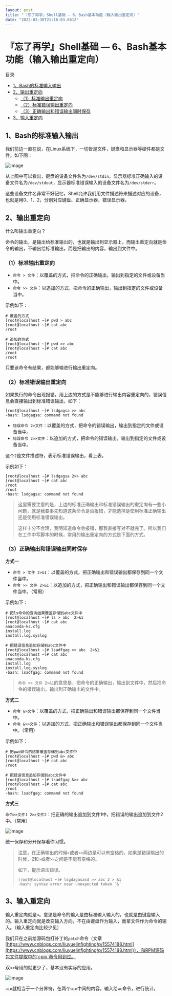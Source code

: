 ```yaml
---
layout: post
title: "『忘了再学』Shell基础 — 6、Bash基本功能（输入输出重定向）"
date: "2022-03-30T21:16:03.661Z"
---
```

『忘了再学』Shell基础 — 6、Bash基本功能（输入输出重定向）
===================================

目录

*   [1、Bash的标准输入输出](#1bash的标准输入输出)
*   [2、输出重定向](#2输出重定向)
    *   [（1）标准输出重定向](#1标准输出重定向)
    *   [（2）标准错误输出重定向](#2标准错误输出重定向)
    *   [（3）正确输出和错误输出同时保存](#3正确输出和错误输出同时保存)
*   [3、输入重定向](#3输入重定向)

1、Bash的标准输入输出
-------------

我们前边一直在说，在Linux系统下，一切皆是文件，键盘和显示器等硬件都是文件，如下图：

![image](https://img2022.cnblogs.com/blog/909968/202203/909968-20220330110039896-486403291.png)

从上图中可以看出，键盘的设备文件名为`/dev/stdin`，显示器标准正确输入的设备文件名为`/dev/stdout`，显示器标准错误输入的设备文件名为`/dev/stderr`。

这些设备文件名非常不好记忆，Shell允许我们用文件描述符来描述对应的设备，也就是用0、1、2，分别对应键盘、正确显示器，错误显示器。

2、输出重定向
-------

什么叫输出重定向？

命令的输出，是输出给标准输出的，也就是输出到显示器上。而输出重定向就是命令的输出，不输出给标准输出，而是把输出的内容，输出到文件中。

### （1）标准输出重定向

*   `命令 > 文件`：以覆盖的方式，把命令的正确输出，输出到指定的文件或设备当中。
*   `命令 >> 文件`：以追加的方式，把命令的正确输出，输出到指定的文件或设备当中。

示例如下：

    # 覆盖的方式
    [root@localhost ~]# pwd	> abc
    [root@localhost ~]# cat abc
    /root
    
    # 追加的方式
    [root@localhost ~]# pwd	>> abc
    [root@localhost ~]# cat abc
    /root
    /root
    

只要该命令有结果，都能够输进行输出重定向。

### （2）标准错误输出重定向

如果执行的命令出现报错，用上边的方式是不能够进行输出内容重定向的，错误信息会直接输出到标准错误输出，如下：

    [root@localhost ~]# lsdgagsa >> abc
    -bash: lsdgagsa: command not found
    

*   `错误命令 2>文件`：以覆盖的方式，把命令的错误输出，输出到指定的文件或设备当中。
*   `错误命令 2>>文件`：以追加的方式，把命令的错误输出，输出到指定的文件或设备当中。

这个`2`是文件描述符，表示标准错误输出，看上表。

示例如下：

    [root@localhost ~]# lsdgagsa 2>> abc
    [root@localhost ~]# cat abc
    /root
    /root
    -bash: lsdgagsa: command not found
    

> 这里需要注意的是，上边的标准正确输出和标准错误输出的重定向有一些小问题，就是我要事先知道这条命令是否报错，才能选择是使用标准正确输出还是使用标准错误输出。
> 
> 这样十分不合理，我明知道命令会报错，那我直接写对不就完了。所以我们在工作中写脚本的时候，常用的输出重定向的方式是下面的方式。

### （3）正确输出和错误输出同时保存

**方式一**

*   `命令 > 文件 2>&1`：以覆盖的方式，把正确输出和错误输出都保存到同一个文件当中。
*   `命令 >> 文件 2>&1`：以追加的方式，把正确输出和错误输出都保存到同一个文件当中。（常用）

示例如下：

    # 把ls命令的查询结果覆盖存储到abc文件中
    [root@localhost ~]# ls > abc  2>&1
    [root@localhost ~]# cat abc
    anaconda-ks.cfg
    install.log
    install.log.syslog
    
    # 把错误信息追加存储到abc文件中
    [root@localhost ~]# lsadfgag >> abc  2>&1
    [root@localhost ~]# cat abc
    anaconda-ks.cfg
    install.log
    install.log.syslog
    -bash: lsadfgag: command not found
    

> `命令 >> 文件 2>&1`的意思是，把命令的正确输出，输出到文件中，然后把命令的错误输出，输出到正确输出的文件中。

**方式二**

*   `命令 &>文件`：以覆盖的方式，把正确输出和错误输出都保存到同一个文件当中。
*   `命令 &>>文件`：以追加的方式，把正确输出和错误输出都保存到同一个文件当中。（常用）

示例如下：

    # 把pwd命令的结果覆盖存储到abc文件中
    [root@localhost ~]# pwd &> abc
    [root@localhost ~]# cat abc
    /root
    
    # 把错误信息追加存储到abc文件中
    [root@localhost ~]# lsadfgag &>> abc
    [root@localhost ~]# cat abc
    /root
    -bash: lsadfgag: command not found
    

**方式三**

`命令>>文件1 2>>文件2`：把正确的输出追加到文件1中，把错误的输出追加到文件2中。（常用）

![image](https://img2022.cnblogs.com/blog/909968/202203/909968-20220330110058883-214359647.png)

统一保存和分开保存看你习惯。

> 注意，在正确输出的时候`>`或者`>>`两边是可以有空格的，如果是错误输出的时候，2和`>`或者`>>`之间是不能有空格的。
> 
> 如下，提示语法错误。
> 
>     [root@localhost ~]# lsgdagasasd >> abc 2 > &1
>     -bash: syntax error near unexpected token `&’
>     

3、输入重定向
-------

输入重定向就是`<`。意思是命令的输入是由标准输入输入的，也就是由键盘输入的。输入重定向就是改变输入方向，不在由键盘作为输入，而拿文件作为命令的输入。（输入重定向比较少见）

我们只在之前给源码包打补丁的`patch`命令（文章[https://www.cnblogs.com/liuyuelinfighting/p/15574188.html](https://www.cnblogs.com/liuyuelinfighting/p/15574188.html)），和RPM源码包文件提取中的`cpio`命令用到过。

双`<<`号用的就更少了，基本没有实际的应用。

![image](https://img2022.cnblogs.com/blog/909968/202203/909968-20220330110118191-1633686500.png)

`uio`就相当于一个分界符，在两个`uio`中间的内容，输入给`wc`命令，进行统计。
